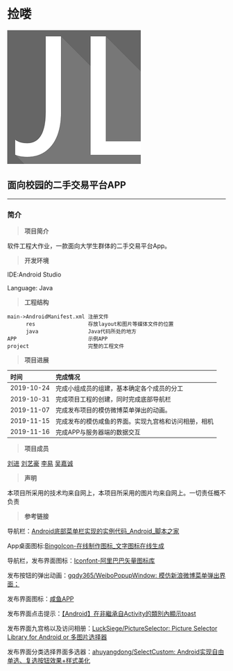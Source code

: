 # 捡喽

![](./image/icon.png)

## 面向校园的二手交易平台APP ##

***


### **简介** ###

> **项目简介**

软件工程大作业，一款面向大学生群体的二手交易平台App。

> **开发环境**

IDE:Android Studio

Language: Java

> **工程结构**

    main->AndroidManifest.xml 注册文件
	      res                 存放layout和图片等媒体文件的位置
          java                Java代码所处的地方
	APP                       示例APP
    project                   完整的工程文件

> **项目进展**

| 时间        | 完成情况                                       |
| :----------|:----------------------------------------------|
| 2019-10-24 | 完成小组成员的组建，基本确定各个成员的分工          |
| 2019-10-31 | 完成项目工程的创建，同时完成底部导航栏             |
| 2019-11-07 | 完成发布项目的模仿微博菜单弹出的动画。				|
| 2019-11-15 | 完成发布的模仿咸鱼的界面。实现九宫格和访问相册，相机|
| 2019-11-16 | 完成APP与服务器端的数据交互                     |

> **项目成员**

[刘进](https://github.com/1059024691)
[刘艺豪](#)
[李易](#)
[吴嘉诚](#)

> **声明**

本项目所采用的技术均来自网上，本项目所采用的图片均来自网上。一切责任概不负责

> **参考链接**

导航栏：[Android底部菜单栏实现的实例代码_Android_脚本之家](https://www.jb51.net/article/140081.htm)

App桌面图标:[BingoIcon-在线制作图标_文字图标在线生成](https://bingoicon.com/font)

导航栏，发布界面图标：[Iconfont-阿里巴巴矢量图标库](https://www.iconfont.cn/collections/detail?spm=a313x.7781069.1998910419.d9df05512&cid=33)

发布按钮的弹出动画：[gqdy365/WeiboPopupWindow: 模仿新浪微博菜单弹出界面；](https://github.com/gqdy365/WeiboPopupWindow)

发布界面图标：[咸鱼APP](https://2.taobao.com/)

发布界面点击提示：[【Android】在非繼承自Activity的類別內顯示toast](https://medium.com/@leowang0308/android-%E5%9C%A8%E9%9D%9E%E7%B9%BC%E6%89%BF%E8%87%AAactivity%E7%9A%84%E9%A1%9E%E5%88%A5%E5%85%A7%E9%A1%AF%E7%A4%BAtoast-457b3a677ced)

发布界面九宫格以及访问相册：[LuckSiege/PictureSelector: Picture Selector Library for Android  or 多图片选择器](https://github.com/LuckSiege/PictureSelector)

发布界面分类选择界面多选器：[ahuyangdong/SelectCustom: Android实现自由单选、复选按钮效果+样式美化](https://github.com/ahuyangdong/SelectCustom)